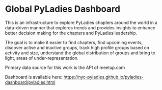 # Global PyLadies Dashboard

This is an infrastructure to explore PyLadies chapters around the world in a data-driven manner that explores trends and provides insights to enhance better decision making for the chapters and PyLadies leadership.

The goal is to make it easier to find chapters, find upcoming events, discover active and inactive groups, track high profile groups based on activity and size, understand the global distribution of groups and bring to light, areas of under-representation.

Primary data source for this work is the API of meetup.com

Dashboard is available here: https://nyc-pyladies.github.io/pyladies-dashboard/pyladies.html
